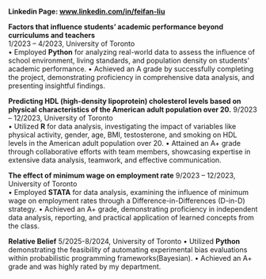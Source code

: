 **Linkedin Page: www.linkedin.com/in/feifan-liu**

**Factors that influence students’ academic performance beyond curriculums and teachers**         
1/2023 – 4/2023, University of Toronto         
•	Employed **Python** for analyzing real-world data to assess the influence of school environment, living standards, and population density on students' academic performance.
•	Achieved an A grade by successfully completing the project, demonstrating proficiency in comprehensive data analysis, and presenting insightful findings.

**Predicting HDL (high-density lipoprotein) cholesterol levels based on physical characteristics of the American adult population over 20.**
9/2023 – 12/2023, University of Toronto         
•	Utilized **R** for data analysis, investigating the impact of variables like physical activity, gender, age, BMI, testosterone, and smoking on HDL levels in the American adult population over 20.
•	Attained an A+ grade through collaborative efforts with team members, showcasing expertise in extensive data analysis, teamwork, and effective communication.

**The effect of minimum wage on employment rate**
9/2023 – 12/2023, University of Toronto         
•	Employed **STATA** for data analysis, examining the influence of minimum wage on employment rates through a Difference-in-Differences (D-in-D) strategy.
•	Achieved an A+ grade, demonstrating proficiency in independent data analysis, reporting, and practical application of learned concepts from the class.

**Relative Belief**
5/2025-8/2024, University of Toronto
•	Utilized **Python** demonstrating the feasibility of automating experimental bias evaluations within probabilistic programming frameworks(Bayesian).
•	Achieved an A+ grade and was highly rated by my department.
